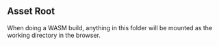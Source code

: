 ## Asset Root

When doing a WASM build, anything in this folder will be mounted as the working directory in the browser.

